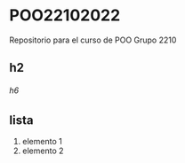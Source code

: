 # POO22102022
Repositorio para el curso de POO Grupo 2210

## h2
###### h6

## lista

1. elemento 1
1. elemento 2


